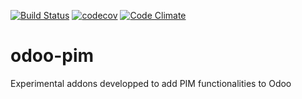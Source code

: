 [![Build Status](https://travis-ci.org/shopinvader/odoo-pim.svg?branch=10.0)](https://travis-ci.org/shopinvader/odoo-pim)
[![codecov](https://codecov.io/gh/shopinvader/odoo-pim/branch/10.0/graph/badge.svg)](https://codecov.io/gh/shopinvader/odoo-pim/branch/10.0)
[![Code Climate](https://codeclimate.com/github/shopinvader/odoo-pim/badges/gpa.svg)](https://codeclimate.com/github/shopinvader/odoo-pim)

odoo-pim
========

Experimental addons developped to add PIM functionalities to Odoo
